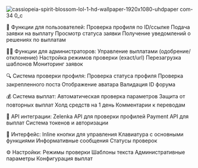 ![cassiopeia-spirit-blossom-lol-1-hd-wallpaper-1920x1080-uhdpaper com-34 0_c](https://github.com/user-attachments/assets/5d4c003d-ec61-4885-b515-a1bf9560d5e0)


👤 Функции для пользователей:
Проверка профиля по ID/ссылке
Подача заявки на выплату
Просмотр статуса заявки
Получение уведомлений о решениях по выплатам

👨‍💼 Функции для администраторов:
Управление выплатами (одобрение/отклонение)
Настройка режимов проверки (exact/url)
Перезагрузка шаблонов
Мониторинг заявок

🔍 Система проверки профиля:
Проверка статуса профиля
Проверка закрепленного поста
Отображение аватара
Валидация ID форума

💰 Система выплат:
Автоматическая проверка параметров
Защита от повторных выплат
Холд средств на 1 день
Комментарии к переводам

🔐 API интеграции:
Zelenka API для проверки профилей
Payment API для выплат
Система токенов и авторизации

📱 Интерфейс:
Inline кнопки для управления
Клавиатура с основными функциями
Информативные сообщения
Статусы проверок

⚙️ Настройки:
Режимы проверки
Шаблоны текста
Административные параметры
Конфигурация выплат
